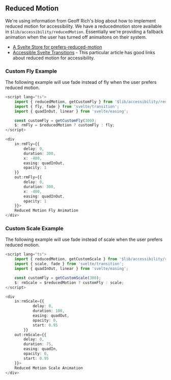 ## Reduced Motion

We're using information from Geoff Rich's blog about how to implement reduced motion for accessibility. We have a reducedmotion store available in `$lib/accessibility/reducedMotion`. Essentially we're providing a fallback animation when the user has turned off animaitons on their system.

-   [A Svelte Store for prefers-reduced-motion](https://geoffrich.net/posts/svelte-prefers-reduced-motion-store/)
-   [Accessible Svelte Transitions](https://geoffrich.net/posts/accessible-svelte-transitions/) - This particular article has good links about reduced motion for accessibility.

### Custom Fly Example

The following example will use fade instead of fly when the user prefers reduced motion.

```typescript
<script lang="ts">
    import { reducedMotion, getCustomFly } from '$lib/accessibility/reducedMotion';
    import { fly, fade } from 'svelte/transition';
    import { quadInOut, linear } from 'svelte/easing';

    const customFly = getCustomFly(300);
    $: rmFly = $reducedMotion ? customFly : fly;
</script>

<div
    in:rmFly={{
        delay: 0,
        duration: 300,
        x: -400,
        easing: quadInOut,
        opacity: 1
    }}
    out:rmFly={{
        delay: 0,
        duration: 300,
        x: -400,
        easing: quadInOut,
        opacity: 1
    }}>
    Reduced Motion Fly Animation
</div>
```

### Custom Scale Example

The following example will use fade instead of scale when the user prefers reduced motion.

```typescript
<script lang="ts">
    import { reducedMotion, getCustomScale } from '$lib/accessibility/reducedMotion';
    import { scale, fade } from 'svelte/transition';
    import { quadInOut, linear } from 'svelte/easing';

    const customFly = getCustomScale(300);
    $: rmScale = $reducedMotion ? customFly : scale;
</script>

<div
    in:rmScale={{
            delay: 0,
            duration: 100,
            easing: quadOut,
            opacity: 0,
            start: 0.95
        }}
    out:rmScale={{
        delay: 0,
        duration: 75,
        easing: quadIn,
        opacity: 0,
        start: 0.95
    }}>
    Reduced Motion Scale Animation
</div>
```
